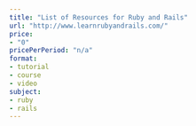 ```yaml
---
title: "List of Resources for Ruby and Rails"
url: "http://www.learnrubyandrails.com/"
price: 
- "0"
pricePerPeriod: "n/a"
format: 
- tutorial
- course
- video
subject: 
- ruby
- rails
---
```

